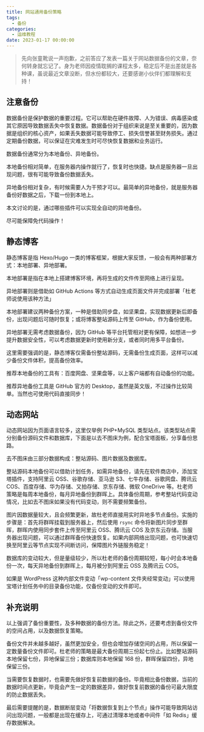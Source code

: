 ```yaml
---
title: 网站通用备份策略
tags:
  - 备份
categories:
  - 运维教程
date: 2023-01-17 00:00:00
---
```


> 先向张童靴说一声抱歉，之前答应了发表一篇关于网站数据备份的文章，奈何转身就忘记了。身为老师因疫情耽搁的课程太多，稳定后不是出差就是各种课，虽说最近文章没断，但水份都较大，还要感谢小伙伴们都理解和支持！

<!-- more -->

## 注意备份

数据备份是保护数据的重要过程。它可以帮助在硬件故障、人为错误、病毒感染或其它原因导致数据丢失中恢复数据。数据备份对于组织来说是至关重要的，因为数据是组织的核心资产，如果丢失数据可能导致停工、损失信誉甚至财务损失。通过定期备份数据，可以保证在灾难发生时可尽快恢复数据和业务运行。

数据备份通常分为本地备份、异地备份。

本地备份相对简单，在服务器内操作就行了，恢复时也快捷。缺点是服务器一旦出现问题，很有可能导致备份数据丢失。

异地备份相对复杂，有时候需要人为干预才可以。最简单的异地备份，就是服务器备份好数据之后，下载一份到本地上。

本文讨论的是，通过哪些插件可以实现全自动的异地备份。

尽可能保障免代码操作！

## 静态博客

静态博客是指 Hexo/Hugo 一类的博客框架，根据大家反馈，一般会有两种部署方式：本地部署、异地部署。

本地部署是指在本地上搭建博客环境，再将生成的文件传至网络上进行呈现。

异地部署则是借助如 GitHub Actions 等方式自动生成页面文件并完成部署「杜老师说使用该种方法」

本地部署建议两种备份方案，一种是借助同步盘，如坚果盘，实现数据更新后即备份，出现问题后可随时恢复；或将博客整站源码上传至 GitHub，作为备份使用。

异地部署无需考虑数据备份，因为 GitHub 等平台托管相对更有保障，如想进一步提升数据安全性，可以考虑数据更新时使用新分支，或者同时用多平台备份。

这里需要强调的是，静态博客仅需备份整站源码，无需备份生成页面，这样可以减少备份文件体积，提高备份效率。

推荐本地备份的工具有：百度网盘、坚果盘等，以上客户端都有自动备份的功能。

推荐异地备份工具是 GitHub 官方的 Desktop，虽然是英文版，不过操作比较简单。当然也可使用代码直接同步！

## 动态网站

动态网站因为页面语言较多，这里仅举例 PHP+MySQL 类型站点。该类型站点需分别备份源码文件和数据库，下面是以去不图床为例，配合宝塔面板，分享备份思路。

去不图床由三部分数据构成：整站源码、图片数据及数据库。

整站源码本地备份可以借助计划任务，如需异地备份，请先在软件商店中，添加宝塔插件，支持阿里云 OSS、谷歌存储、亚马逊 S3、七牛存储、谷歌网盘、腾讯云 COS、百度存储、华为存储、又拍存储、京东存储、微软 OneDrive 等。杜老师策略是每周本地备份，每月异地备份到群晖上。具体备份周期，参考整站代码变动情况，比如去不图床如果没有代码变动，则不需要频繁备份。

图片因数据量较大，且会频繁更新，故杜老师直接用实时异地多节点备份。实施的步骤是：首先将群晖挂载到服务器上，然后使用 `rsync` 命令将新图片同步至群晖，群晖内使用同步套件上传至阿里云 OSS、腾讯云 COS 及京东云存储。当服务器出现问题，可以通过群晖备份快速恢复。如果内部网络出现问题，也可快速切换至阿里云等节点实现不间断访问，保障图片外链服务稳定！

数据库的变动较大，但是量级较少，所以杜老师的备份周期较短，每小时会本地备份一次，每天异地备份到群晖上，每月被分到阿里云 OSS 及腾讯云 COS。

如果是 WordPress 这种内部文件变动「wp-content 文件夹经常变动」可以使用宝塔计划任务中的目录备份功能，仅备份变动的文件即可。

## 补充说明

以上强调了备份重要性，及多种数据的备份方法。除此之外，还要考虑到备份文件的空间占用，以及数据恢复策略。

备份文件并未越多越好，虽然更加安全，但也会增加存储空间的占用，所以保留一定数量备份文件即可。杜老师的策略是最大备份周期三份起七份止。比如整站源码本地保留七份，异地保留三份；数据库则本地保留 168 份，群晖保留四份，异地保留三份。

当需要恢复数据时，也需要先做好恢复前数据的备份。毕竟相比备份数据，当前的数据时间点更新，毕竟会产生一定的数据差异，做好恢复前数据的备份可最大限度的防止数据丢失。

最后需要提醒的是，数据断层变动「将数据恢复到上个节点」操作可能导致网站访问出现问题，一般都是出现在缓存上，可通过清理本地或者中间件「如 Redis」缓存数据解决。